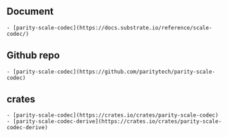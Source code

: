 ## Document
    - [parity-scale-codec](https://docs.substrate.io/reference/scale-codec/)

## Github repo
    - [parity-scale-codec](https://github.com/paritytech/parity-scale-codec)

## crates
    - [parity-scale-codec](https://crates.io/crates/parity-scale-codec)
    - [parity-scale-codec-derive](https://crates.io/crates/parity-scale-codec-derive)
